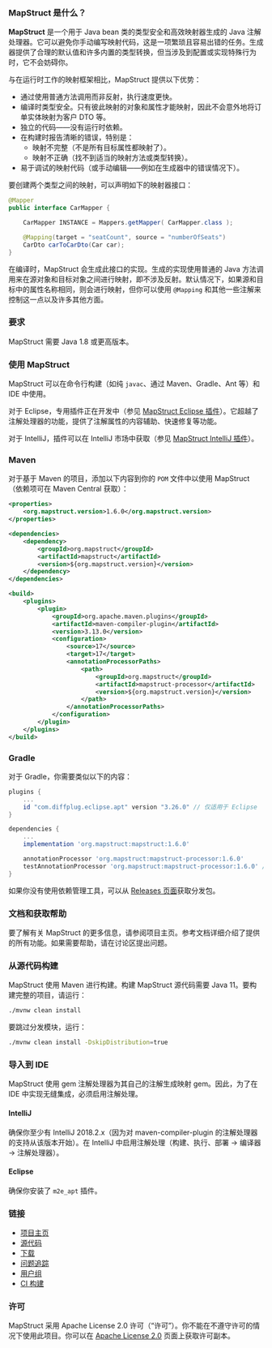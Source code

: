 ### MapStruct 是什么？

**MapStruct** 是一个用于 Java bean 类的类型安全和高效映射器生成的 Java 注解处理器。它可以避免你手动编写映射代码，这是一项繁琐且容易出错的任务。生成器提供了合理的默认值和许多内置的类型转换，但当涉及到配置或实现特殊行为时，它不会妨碍你。

与在运行时工作的映射框架相比，MapStruct 提供以下优势：

- 通过使用普通方法调用而非反射，执行速度更快。
- 编译时类型安全。只有彼此映射的对象和属性才能映射，因此不会意外地将订单实体映射为客户 DTO 等。
- 独立的代码——没有运行时依赖。
- 在构建时报告清晰的错误，特别是：
  - 映射不完整（不是所有目标属性都映射了）。
  - 映射不正确（找不到适当的映射方法或类型转换）。
- 易于调试的映射代码（或手动编辑——例如在生成器中的错误情况下）。

要创建两个类型之间的映射，可以声明如下的映射器接口：

```java
@Mapper
public interface CarMapper {

    CarMapper INSTANCE = Mappers.getMapper( CarMapper.class );

    @Mapping(target = "seatCount", source = "numberOfSeats")
    CarDto carToCarDto(Car car);
}
```

在编译时，MapStruct 会生成此接口的实现。生成的实现使用普通的 Java 方法调用来在源对象和目标对象之间进行映射，即不涉及反射。默认情况下，如果源和目标中的属性名称相同，则会进行映射，但你可以使用 `@Mapping` 和其他一些注解来控制这一点以及许多其他方面。

### 要求

MapStruct 需要 Java 1.8 或更高版本。

### 使用 MapStruct

MapStruct 可以在命令行构建（如纯 `javac`、通过 Maven、Gradle、Ant 等）和 IDE 中使用。

对于 Eclipse，专用插件正在开发中（参见 [MapStruct Eclipse 插件](https://github.com/mapstruct/mapstruct-eclipse)）。它超越了注解处理器的功能，提供了注解属性的内容辅助、快速修复等功能。

对于 IntelliJ，插件可以在 IntelliJ 市场中获取（参见 [MapStruct IntelliJ 插件](https://plugins.jetbrains.com/plugin/10036-mapstruct-support)）。

### Maven

对于基于 Maven 的项目，添加以下内容到你的 `POM` 文件中以使用 MapStruct（依赖项可在 Maven Central 获取）：

```xml
<properties>
    <org.mapstruct.version>1.6.0</org.mapstruct.version>
</properties>

<dependencies>
    <dependency>
        <groupId>org.mapstruct</groupId>
        <artifactId>mapstruct</artifactId>
        <version>${org.mapstruct.version}</version>
    </dependency>
</dependencies>

<build>
    <plugins>
        <plugin>
            <groupId>org.apache.maven.plugins</groupId>
            <artifactId>maven-compiler-plugin</artifactId>
            <version>3.13.0</version>
            <configuration>
                <source>17</source>
                <target>17</target>
                <annotationProcessorPaths>
                    <path>
                        <groupId>org.mapstruct</groupId>
                        <artifactId>mapstruct-processor</artifactId>
                        <version>${org.mapstruct.version}</version>
                    </path>
                </annotationProcessorPaths>
            </configuration>
        </plugin>
    </plugins>
</build>
```

### Gradle

对于 Gradle，你需要类似以下的内容：

```groovy
plugins {
    ...
    id "com.diffplug.eclipse.apt" version "3.26.0" // 仅适用于 Eclipse
}

dependencies {
    ...
    implementation 'org.mapstruct:mapstruct:1.6.0'

    annotationProcessor 'org.mapstruct:mapstruct-processor:1.6.0'
    testAnnotationProcessor 'org.mapstruct:mapstruct-processor:1.6.0' // 如果你在测试代码中使用 MapStruct
}
```

如果你没有使用依赖管理工具，可以从 [Releases 页面](https://github.com/mapstruct/mapstruct/releases)获取分发包。

### 文档和获取帮助

要了解有关 MapStruct 的更多信息，请参阅项目主页。参考文档详细介绍了提供的所有功能。如果需要帮助，请在讨论区提出问题。

### 从源代码构建

MapStruct 使用 Maven 进行构建。构建 MapStruct 源代码需要 Java 11。要构建完整的项目，请运行：

```bash
./mvnw clean install
```

要跳过分发模块，运行：

```bash
./mvnw clean install -DskipDistribution=true
```

### 导入到 IDE

MapStruct 使用 gem 注解处理器为其自己的注解生成映射 gem。因此，为了在 IDE 中实现无缝集成，必须启用注解处理。

#### IntelliJ

确保你至少有 IntelliJ 2018.2.x（因为对 maven-compiler-plugin 的注解处理器的支持从该版本开始）。在 IntelliJ 中启用注解处理（构建、执行、部署 -> 编译器 -> 注解处理器）。

#### Eclipse

确保你安装了 `m2e_apt` 插件。

### 链接

- [项目主页](https://mapstruct.org)
- [源代码](https://github.com/mapstruct/mapstruct)
- [下载](https://github.com/mapstruct/mapstruct/releases)
- [问题追踪](https://github.com/mapstruct/mapstruct/issues)
- [用户组](https://groups.google.com/forum/#!forum/mapstruct-users)
- [CI 构建](https://ci.eclipse.org/mapstruct/)

### 许可

MapStruct 采用 Apache License 2.0 许可（“许可”）。你不能在不遵守许可的情况下使用此项目。你可以在 [Apache License 2.0](https://www.apache.org/licenses/LICENSE-2.0) 页面上获取许可副本。
